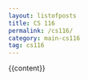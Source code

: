 ```yaml
---
layout: listofposts
title: CS 116
permalink: /cs116/
category: main-cs116
tag: cs116
---
```


{{content}}
